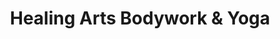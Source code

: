 ---
title: "Healing Arts Bodywork & Yoga"
url: /lebanon/healing-arts-bodywork-und-yoga/
shop: Massage
---